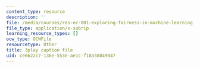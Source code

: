 ```yaml
---
content_type: resource
description: ''
file: /media/courses/res-ec-001-exploring-fairness-in-machine-learning-for-international-development-spring-2020/ce6622c7136e553eae1cf18a38849047_euwc0va-7Vo.vtt
file_type: application/x-subrip
learning_resource_types: []
ocw_type: OCWFile
resourcetype: Other
title: 3play caption file
uid: ce6622c7-136e-553e-ae1c-f18a38849047
---
```

